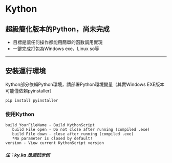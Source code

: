 # Kython

## 超級簡化版本的Python，尚未完成

- 目標是讓任何操作都能用簡單的函數調用實現
- 一鍵完成打包為Windows exe，Linux so等

-----

## 安裝運行環境
Kython部分依賴Python環境，請部署Python環境變量（其實Windows EXE版本可能僅依賴pyinstaller）
 ```
 pip install pyinstaller
 ```
 
### 使用Kython
```Python3
build YourFileName - Build KythonScript
   build File open - Do not close after running (compiled .exe)
   build File down - close after running (compiled .exe)
   *No parameter is closed by default!
version - View current KythonScript version
```

##### 注：ky.ka 是測試示例
